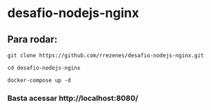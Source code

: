 # desafio-nodejs-nginx

## Para rodar:
```
git clone https://github.com/rrezenes/desafio-nodejs-nginx.git

cd desafio-nodejs-nginx

docker-compose up -d
```

### Basta acessar http://localhost:8080/
